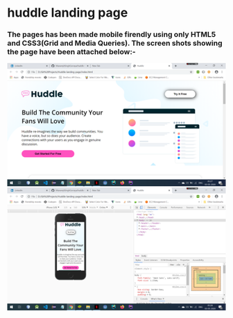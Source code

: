 # huddle landing page
 
### The pages has been made mobile firendly using only HTML5 and CSS3(Grid and Media Queries). The screen shots showing the page have been attached below:-
<img src="ScreenShot/Screenshot1.png">
<img src="ScreenShot/Screenshot2.png">
